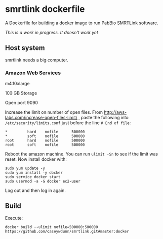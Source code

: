 # smrtlink dockerfile

A Dockerfile for building a docker image to run PabBio SMRTLink software.

*This is a work in progress. It doesn't work yet*

## Host system

smrtlink needs a big computer.

### Amazon Web Services

m4.10xlarge

100 GB Storage

Open port 9090

Increase the limit on number of open files. From http://aws-labs.com/increase-open-files-limit/ , paste the following into `/etc/security/limits.conf` just before the line `# End of file`: 

    *         hard    nofile      500000
    *         soft    nofile      500000
    root      hard    nofile      500000
    root      soft    nofile      500000

Reboot the amazon machine. You can run `ulimit -Sn` to see if the limit was reset. Now install docker with:

    sudo yum update -y
    sudo yum install -y docker
    sudo service docker start
    sudo usermod -a -G docker ec2-user

Log out and then log in again.

## Build

Execute:

    docker build --ulimit nofile=500000:500000 https://github.com/caseywdunn/smrtlink.git#master:docker
